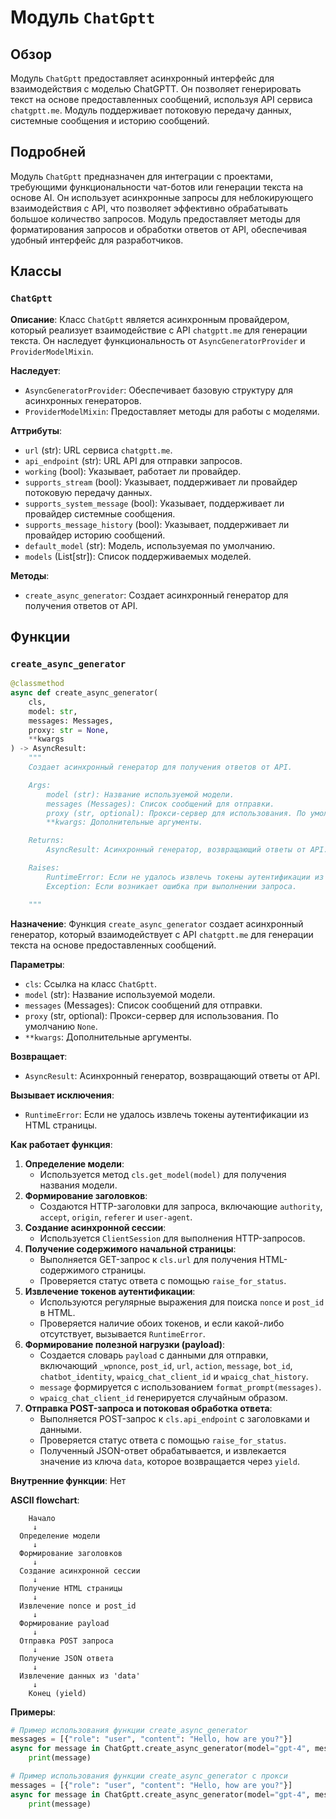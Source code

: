 # Модуль `ChatGptt`

## Обзор

Модуль `ChatGptt` предоставляет асинхронный интерфейс для взаимодействия с моделью ChatGPTT. Он позволяет генерировать текст на основе предоставленных сообщений, используя API сервиса `chatgptt.me`. Модуль поддерживает потоковую передачу данных, системные сообщения и историю сообщений.

## Подробней

Модуль `ChatGptt` предназначен для интеграции с проектами, требующими функциональности чат-ботов или генерации текста на основе AI. Он использует асинхронные запросы для неблокирующего взаимодействия с API, что позволяет эффективно обрабатывать большое количество запросов. Модуль предоставляет методы для форматирования запросов и обработки ответов от API, обеспечивая удобный интерфейс для разработчиков.

## Классы

### `ChatGptt`

**Описание**: Класс `ChatGptt` является асинхронным провайдером, который реализует взаимодействие с API `chatgptt.me` для генерации текста. Он наследует функциональность от `AsyncGeneratorProvider` и `ProviderModelMixin`.

**Наследует**:

- `AsyncGeneratorProvider`: Обеспечивает базовую структуру для асинхронных генераторов.
- `ProviderModelMixin`: Предоставляет методы для работы с моделями.

**Аттрибуты**:

- `url` (str): URL сервиса `chatgptt.me`.
- `api_endpoint` (str): URL API для отправки запросов.
- `working` (bool): Указывает, работает ли провайдер.
- `supports_stream` (bool): Указывает, поддерживает ли провайдер потоковую передачу данных.
- `supports_system_message` (bool): Указывает, поддерживает ли провайдер системные сообщения.
- `supports_message_history` (bool): Указывает, поддерживает ли провайдер историю сообщений.
- `default_model` (str): Модель, используемая по умолчанию.
- `models` (List[str]): Список поддерживаемых моделей.

**Методы**:

- `create_async_generator`: Создает асинхронный генератор для получения ответов от API.

## Функции

### `create_async_generator`

```python
@classmethod
async def create_async_generator(
    cls,
    model: str,
    messages: Messages,
    proxy: str = None,
    **kwargs
) -> AsyncResult:
    """
    Создает асинхронный генератор для получения ответов от API.

    Args:
        model (str): Название используемой модели.
        messages (Messages): Список сообщений для отправки.
        proxy (str, optional): Прокси-сервер для использования. По умолчанию `None`.
        **kwargs: Дополнительные аргументы.

    Returns:
        AsyncResult: Асинхронный генератор, возвращающий ответы от API.

    Raises:
        RuntimeError: Если не удалось извлечь токены аутентификации из HTML страницы.
        Exception: Если возникает ошибка при выполнении запроса.

    """
```

**Назначение**: Функция `create_async_generator` создает асинхронный генератор, который взаимодействует с API `chatgptt.me` для генерации текста на основе предоставленных сообщений.

**Параметры**:

- `cls`: Ссылка на класс `ChatGptt`.
- `model` (str): Название используемой модели.
- `messages` (Messages): Список сообщений для отправки.
- `proxy` (str, optional): Прокси-сервер для использования. По умолчанию `None`.
- `**kwargs`: Дополнительные аргументы.

**Возвращает**:

- `AsyncResult`: Асинхронный генератор, возвращающий ответы от API.

**Вызывает исключения**:

- `RuntimeError`: Если не удалось извлечь токены аутентификации из HTML страницы.

**Как работает функция**:

1. **Определение модели**:
   - Используется метод `cls.get_model(model)` для получения названия модели.
2. **Формирование заголовков**:
   - Создаются HTTP-заголовки для запроса, включающие `authority`, `accept`, `origin`, `referer` и `user-agent`.
3. **Создание асинхронной сессии**:
   - Используется `ClientSession` для выполнения HTTP-запросов.
4. **Получение содержимого начальной страницы**:
   - Выполняется GET-запрос к `cls.url` для получения HTML-содержимого страницы.
   - Проверяется статус ответа с помощью `raise_for_status`.
5. **Извлечение токенов аутентификации**:
   - Используются регулярные выражения для поиска `nonce` и `post_id` в HTML.
   - Проверяется наличие обоих токенов, и если какой-либо отсутствует, вызывается `RuntimeError`.
6. **Формирование полезной нагрузки (payload)**:
   - Создается словарь `payload` с данными для отправки, включающий `_wpnonce`, `post_id`, `url`, `action`, `message`, `bot_id`, `chatbot_identity`, `wpaicg_chat_client_id` и `wpaicg_chat_history`.
   - `message` формируется с использованием `format_prompt(messages)`.
   - `wpaicg_chat_client_id` генерируется случайным образом.
7. **Отправка POST-запроса и потоковая обработка ответа**:
   - Выполняется POST-запрос к `cls.api_endpoint` с заголовками и данными.
   - Проверяется статус ответа с помощью `raise_for_status`.
   - Полученный JSON-ответ обрабатывается, и извлекается значение из ключа `data`, которое возвращается через `yield`.

**Внутренние функции**: Нет

**ASCII flowchart**:

```
    Начало
     ↓
  Определение модели
     ↓
  Формирование заголовков
     ↓
  Создание асинхронной сессии
     ↓
  Получение HTML страницы
     ↓
  Извлечение nonce и post_id
     ↓
  Формирование payload
     ↓
  Отправка POST запроса
     ↓
  Получение JSON ответа
     ↓
  Извлечение данных из 'data'
     ↓
    Конец (yield)
```

**Примеры**:

```python
# Пример использования функции create_async_generator
messages = [{"role": "user", "content": "Hello, how are you?"}]
async for message in ChatGptt.create_async_generator(model="gpt-4", messages=messages):
    print(message)
```
```python
# Пример использования функции create_async_generator c прокси
messages = [{"role": "user", "content": "Hello, how are you?"}]
async for message in ChatGptt.create_async_generator(model="gpt-4", messages=messages, proxy="http://proxy.example.com"):
    print(message)